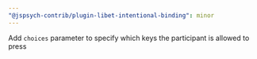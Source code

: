 ```yaml
---
"@jspsych-contrib/plugin-libet-intentional-binding": minor
---
```


Add `choices` parameter to specify which keys the participant is allowed to press
